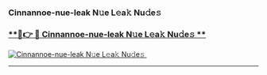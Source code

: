 ### Cinnannoe-nue-leak N𝚞e L𝚎a𝚔 Nu𝚍e𝚜   

### [ **🔗👉 🔴 Cinnannoe-nue-leak N𝚞e L𝚎a𝚔 Nu𝚍e𝚜 **](https://taap.it/xNRuk4)  

[![Cinnannoe-nue-leak N𝚞e L𝚎a𝚔 Nu𝚍e𝚜 ](https://i.imgur.com/0qMVB7G.gif)](https://taap.it/xNRuk4)  

___  
